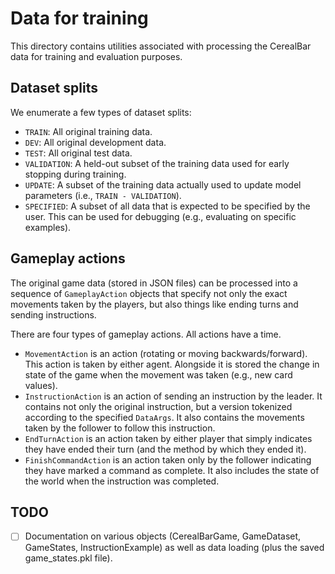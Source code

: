 # Data for training

This directory contains utilities associated with processing the CerealBar data for training and evaluation purposes.

## Dataset splits

We enumerate a few types of dataset splits:

* `TRAIN`: All original training data.
* `DEV`: All original development data.
* `TEST`: All original test data.
* `VALIDATION`: A held-out subset of the training data used for early stopping during training.
* `UPDATE`: A subset of the training data actually used to update model parameters (i.e., `TRAIN - VALIDATION`).
* `SPECIFIED`: A subset of all data that is expected to be specified by the user. This can be used for debugging (e.g., evaluating on specific examples).

## Gameplay actions

The original game data (stored in JSON files) can be processed into a sequence of `GameplayAction` objects that 
specify not only the exact movements taken by the players, but also things like ending turns and sending instructions.

There are four types of gameplay actions. All actions have a time.

* `MovementAction` is an action (rotating or moving backwards/forward). This action is taken by either agent. 
Alongside it is stored the change in state of the game when the movement was taken (e.g., new card values).
* `InstructionAction` is an action of sending an instruction by the leader. It contains not only the original 
instruction, but a version tokenized according to the specified `DataArgs`. It also contains the movements taken by 
the follower to follow this instruction.
* `EndTurnAction` is an action taken by either player that simply indicates they have ended their turn (and the 
method by which they ended it).
* `FinishCommandAction` is an action taken only by the follower indicating they have marked a command as complete. It
 also includes the state of the world when the instruction was completed.
 
 
## TODO

- [ ] Documentation on various objects (CerealBarGame, GameDataset, GameStates, InstructionExample) as well as data 
loading (plus 
the saved game_states.pkl file).
